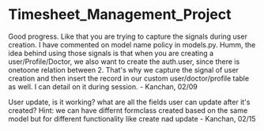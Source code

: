 # Timesheet_Management_Project
Good progress. Like that you are trying to capture the signals during user creation. I have commented on model name policy in models.py. Humm, the idea behind using those signals is that when you are creating a user/Profile/Doctor, we also want to create the auth.user, since there is onetoone relation between 2. That's why we capture the signal of user creation and then insert the record in our custom user/doctor/profile table as well.
I can detail on it during session. - Kanchan, 02/09


User update, is it working? what are all the fields user can update after it's created? Hint: we can have differnt formclass created based on the same model but for different functionality like create nad update - Kanchan, 02/15
